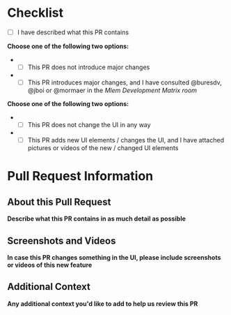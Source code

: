 <!-- 
Thank you for making a pull request! 
Since we are very busy with getting Mlem into a releaseable state, we had to introduce this short questionnaire to help us review PRs.
Before you submit your PR, please take a few minutes to fill out all the needed information.

Please note that if you do not fill out the checklist, your PR will be automatically rejected unless you are an approved contributor. 
We apologize, as we would love to dedicate the time it deserves to every PR, but at present, we are under considerable time pressure.
-->

# Checklist
- [ ] I have described what this PR contains

**Choose one of the following two options:**
- - [ ] This PR does not introduce major changes
- - [ ] This PR introduces major changes, and I have consulted @buresdv, @jboi or @mormaer in the *Mlem Development Matrix room*

**Choose one of the following two options:**
- - [ ] This PR does not change the UI in any way
- - [ ] This PR adds new UI elements / changes the UI, and I have attached pictures or videos of the new / changed UI elements

# Pull Request Information

## About this Pull Request
**Describe what this PR contains in as much detail as possible**

## Screenshots and Videos
**In case this PR changes something in the UI, please include screenshots or videos of this new feature**

## Additional Context
**Any additional context you'd like to add to help us review this PR**
